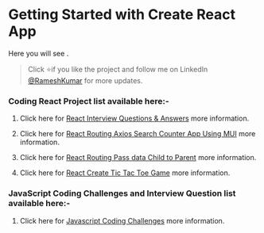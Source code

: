 # Getting Started with Create React App

Here you will see . 

   > Click :star:if you like the project and follow me on LinkedIn [@RameshKumar](https://www.linkedin.com/in/ramesh-kumar-choudhary/) for more updates.

   ### Coding React Project list available here:-

   1. Click here for [React Interview Questions & Answers](https://github.com/rseetech/React-interview-questions) more information.

   2. Click here for [React Routing Axios Search Counter App Using MUI](https://github.com/rseetech/react-routing-axios-search-counter-app-using-mui) more information.

   3. Click here for [React Routing Pass data Child to Parent](https://github.com/rseetech/react-router-axios-pass-data-child-to-parent) more information.

   4. Click here for [React Create Tic Tac Toe Game](https://github.com/rseetech/react-create-tic-tac-toe-game) more information.


   ### JavaScript Coding Challenges and Interview Question list available here:-

   1. Click here for [Javascript Coding Challenges](https://github.com/rseetech/javascript-coding-challenges) more information.

